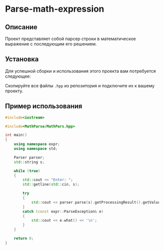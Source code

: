 # Parse-math-expression

## Описание
Проект представляет собой парсер строки в математическое выражение с последующим его решением.

## Установка

Для успешной сборки и использования этого проекта вам потребуется следующее:

Скопируйте все файлы `.hpp` из репозитория и подключите их к вашему проекту.

## Пример использования
```cpp
#include<iostream>

#include<MathParse/MathPars.hpp>

int main()
{
	using namespace expr;
	using namespace std;

	Parser parser;
	std::string s;

	while (true)
	{
		std::cout << "Enter: ";
		std::getline(std::cin, s);

		try
		{
			std::cout << parser.parse(s).getProcessingResult().getValue() << '\n';
		}
		catch (const expr::ParseException& e)
		{
			std::cout << e.what() << '\n';
		}
	}

	return 0;
}
```

